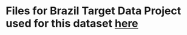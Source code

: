 # Files for Brazil Target Data Project used for this dataset [here](https://www.kaggle.com/datasets/ujjwalinsights/target-case-study-using-sql)
